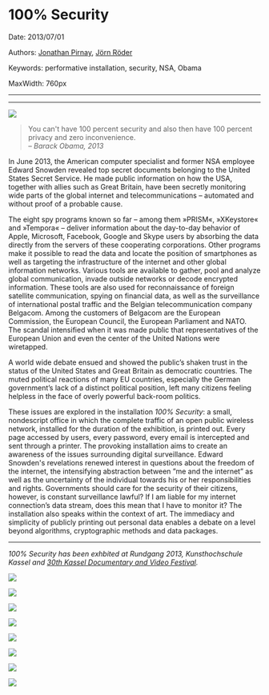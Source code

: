 # 100% Security

Date: 2013/07/01

Authors: [Jonathan Pirnay](http://johnnycrab.com), [Jörn Röder](http://joernroeder.de)

Keywords: performative installation, security, NSA, Obama

MaxWidth: 760px

---
---

![](01.jpg)

> You can't have 100 percent security and also then have 100 percent privacy and zero inconvenience.  
_– Barack Obama, 2013_

In June 2013, the American computer specialist and former NSA employee Edward Snowden revealed top secret documents belonging to the United States Secret Service. He made public information on how the USA, together with allies such as Great Britain, have been secretly monitoring wide parts of the global internet and telecommunications – automated and without proof of a probable cause.

The eight spy programs known so far – among them »PRISM«, »XKeystore« and »Tempora« – deliver information about the day-to-day behavior of Apple, Microsoft, Facebook, Google and Skype users by absorbing the data directly from the servers of these cooperating corporations. Other programs make it possible to read the data and locate the position of smartphones as well as targeting the infrastructure of the internet and other global information networks. Various tools are available to gather, pool and analyze global communication, invade outside networks or decode encrypted information. These tools are also used for reconnaissance of foreign satellite communication, spying on financial data, as well as the surveillance of international postal traffic and the Belgian telecommunication company Belgacom. Among the customers of Belgacom are the European Commission, the European Council, the European Parliament and NATO. The scandal intensified when it was made public that representatives of the European Union and even the center of the United Nations were wiretapped.

A world wide debate ensued and showed the public’s shaken trust in the status of the United States and Great Britain as democratic countries. The muted political reactions of many EU countries, especially the German government’s lack of a distinct political position, left many citizens feeling helpless in the face of overly powerful back-room politics.

These issues are explored in the installation _100% Security_: a small, nondescript office in which the complete traffic of an open public wireless network, installed for the duration of the exhibition, is printed out. Every page accessed by users, every password, every email is intercepted and sent through a printer. The provoking installation aims to create an awareness of the issues surrounding digital surveillance. Edward Snowden's revelations renewed interest in questions about the freedom of the internet, the intensifying abstraction between ”me and the internet” as well as the uncertainty of the individual towards his or her responsibilities and rights. Governments should care for the security of their citizens, however, is constant surveillance lawful? If I am liable for my internet connection’s data stream, does this mean that I have to monitor it? The installation also speaks within the context of art. The immediacy and simplicity of publicly printing out personal data enables a debate on a level beyond algorithms, cryptographic methods and data packages.

---

_100% Security has been exhbited at Rundgang 2013, Kunsthochschule Kassel and [30th Kassel Documentary and Video Festival](http://kasselerdokfest.de)._

![](02.jpg)

![](03.jpg)

![](jjesmtp-log.jpg)

![](04.jpg)

![](05.jpg)

![](06.jpg)

![](07.jpg)

![](08.jpg)